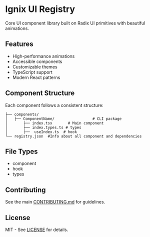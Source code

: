 # Ignix UI Registry

Core UI component library built on Radix UI primitives with beautiful animations.

## Features

- High-performance animations
- Accessible components
- Customizable themes
- TypeScript support
- Modern React patterns

## Component Structure

Each component follows a consistent structure:

```
├── components/
│   ├── ComponentName/                 # CLI package
│       ├── index.tsx       # Main component
│       ├── index.types.ts # types
│       ├──  useIndex.ts  # hook             
└── registry.json  #Info about all component and dependencies
```

## File Types

- component
- hook
- types

## Contributing

See the main [CONTRIBUTING.md](../../CONTRIBUTING.md) for guidelines.

## License

MIT - See [LICENSE](../../LICENSE) for details.
